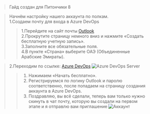 >Гайд создан для Питончики 8

>Начнём настройку нашего аккаунта по полкам.  
>1.Создаем почту для входа в Azure DevOps  
>>1.Перейдите на сайт почты [Outlook](https://outlook.live.com) <br/>
>>2.Прокрутите страницу немного вниз и нажмите «Создать бесплатную учетную запись».  
>>3.Заполните все обязательные поля.  
>>4.В пункте «Страна» выберите ОАЭ (Объединенные Арабские Эмираты).<br/>

>2.Переходим по ссылке: [Azure DevOps](https://azure.microsoft.com/ru-ru/products/devops/server/)
![Azure DevOps Server](https://i.imgur.com/ym1N47C.png)
>>1. Нажимаем «Начать бесплатно».  
>>2. Регистрируемся по логину Outlook и паролю соответственно, после попадаем на страницу создания аккаунта в Azure DevOps.  
>>3.  Поздравляю, вы всё сделали, теперь вам только нужно скинуть в чат почту, которую вы создали на первом этапе и я отправлю вам приглашение
![Аккаунт](https://i.imgur.com/t1lvprI.png)
